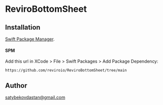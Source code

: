# ReviroBottomSheet


## Installation

[Swift Package Manager](https://developer.apple.com/documentation/swift_packages).


#### SPM
Add this url in XCode > File > Swift Packages > Add Package Dependency:
```
https://github.com/reviroio/ReviroBottomSheet/tree/main
```

## Author

satybekovdastan@gmail.com

